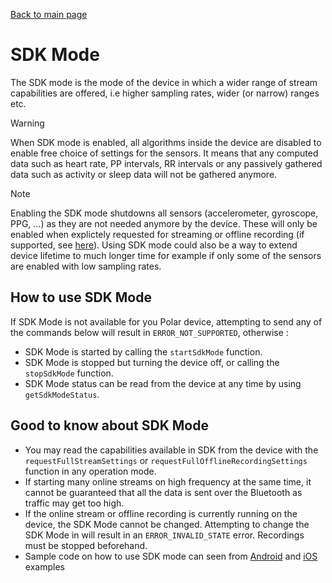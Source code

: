 [Back to main page](../README.md)

# SDK Mode

The SDK mode is the mode of the device in which a wider range of stream capabilities are offered, i.e higher sampling rates, wider (or narrow) ranges etc. 

> [!WARNING]
> When SDK mode is enabled, all algorithms inside the device are disabled to enable free choice of settings for the sensors. It means that any computed data such as heart rate, PP intervals, RR intervals or any passively gathered data such as activity or sleep data will not be gathered anymore.

> [!NOTE]
>Enabling the SDK mode shutdowns all sensors (accelerometer, gyroscope, PPG, ...) as they are not needed anymore by the device. These will only be enabled when explictely requested for streaming or offline recording (if supported, see [here](OfflineRecordingExplained)). Using SDK mode could also be a way to extend device lifetime to much longer time for example if only some of the sensors are enabled with low sampling rates.

## How to use SDK Mode

If SDK Mode is not available for you Polar device, attempting to send any of the commands below will result in `ERROR_NOT_SUPPORTED`, otherwise :

- SDK Mode is started by calling the `startSdkMode` function.
- SDK Mode is stopped but turning the device off, or calling the `stopSdkMode` function.
- SDK Mode status can be read from the device at any time by using `getSdkModeStatus`.

## Good to know about SDK Mode

- You may read the capabilities available in SDK from the device with the `requestFullStreamSettings` or `requestFullOfflineRecordingSettings` function in any operation mode.
- If starting many online streams on high frequency at the same time, it cannot be guaranteed that all the data is sent over the Bluetooth as traffic may get too high.
- If the online stream or offline recording is currently running on the device, the SDK Mode cannot be changed. Attempting to change the SDK Mode in will result in an `ERROR_INVALID_STATE` error. Recordings must be stopped beforehand.
- Sample code on how to use SDK mode can seen from [Android](../examples/example-android)  and [iOS](../examples/example-ios) examples

